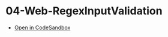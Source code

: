# 04-Web-RegexInputValidation

- [Open in CodeSandbox](https://codesandbox.io/s/04-web-regexinputvalidation-0ey0q1)
